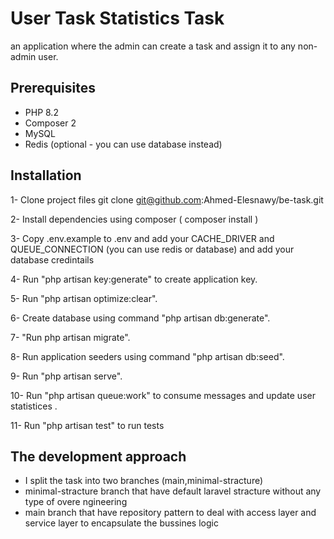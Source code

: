 
# User Task Statistics Task

an application where the admin can create a task and assign it to any non-admin user.

## Prerequisites

- PHP 8.2
- Composer 2
- MySQL
- Redis (optional - you can use database instead) 


## Installation

 1- Clone project files git clone git@github.com:Ahmed-Elesnawy/be-task.git
 
 2- Install dependencies using composer ( composer install )
 
 3- Copy .env.example to .env and add your CACHE_DRIVER and QUEUE_CONNECTION (you can use redis or database)
 and add your database credintails

 4- Run "php artisan key:generate" to create application key.

 5- Run "php artisan optimize:clear".

 6- Create database using command "php artisan db:generate".

 7- "Run php artisan migrate".

 8- Run application seeders using command "php artisan db:seed".

 9- Run "php artisan serve".
 
 10- Run "php artisan queue:work" to consume messages and update user statistices .
 
 11- Run "php artisan test" to run tests 


## The development approach

- I split the task into two branches (main,minimal-stracture)
- minimal-stracture branch that have default laravel stracture without any type of overe ngineering
- main branch that have repository pattern to deal with access layer and service layer to encapsulate the bussines logic

